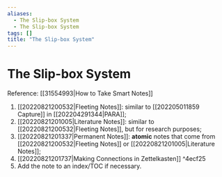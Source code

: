 ```yaml
---
aliases:
  - The Slip-box System
  - The Slip-box System
tags: []
title: "The Slip-box System"
---
```


# The Slip-box System

Reference: [[31554993|How to Take Smart Notes]]

1. [[20220821200532|Fleeting Notes]]: similar to [[202205011859 Capture]] in [[202204291344|PARA]];
2. [[20220821201005|Literature Notes]]: similar to [[20220821200532|Fleeting Notes]], but for research purposes;
3. [[20220821201337|Permanent Notes]]: **atomic** notes that come from [[20220821200532|Fleeting Notes]] or [[20220821201005|Literature Notes]];
4. [[20220821201737|Making Connections in Zettelkasten]] ^4ecf25
5. Add the note to an index/TOC if necessary.